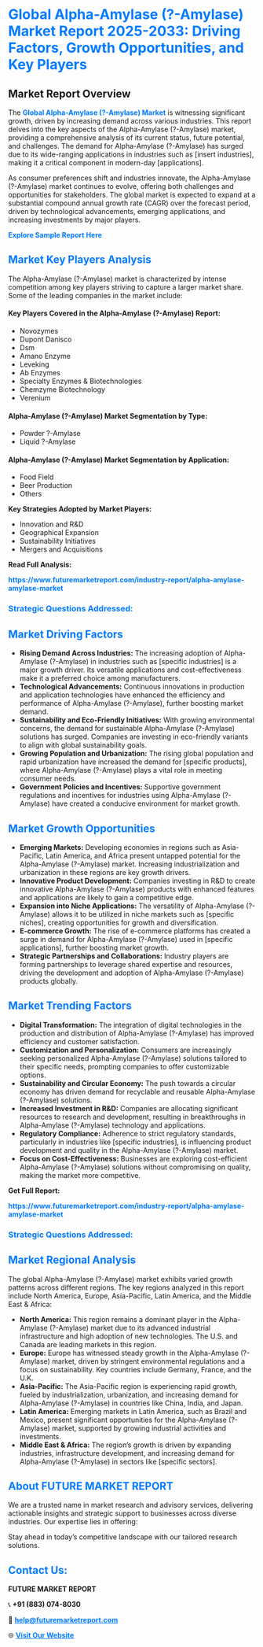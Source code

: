 <h1 style="color: #007BFF;">Global Alpha-Amylase (?-Amylase) Market Report 2025-2033: Driving Factors, Growth Opportunities, and Key Players</h1>

<section id="overview">
<h2>Market Report Overview</h2>
<p>The <a href="https://www.futuremarketreport.com/industry-report/alpha-amylase-amylase-market" style="color: #007BFF; text-decoration: none;"><strong>Global Alpha-Amylase (?-Amylase) Market</strong></a> is witnessing significant growth, driven by increasing demand across various industries. This report delves into the key aspects of the Alpha-Amylase (?-Amylase) market, providing a comprehensive analysis of its current status, future potential, and challenges. The demand for Alpha-Amylase (?-Amylase) has surged due to its wide-ranging applications in industries such as [insert industries], making it a critical component in modern-day [applications].</p>
<p>As consumer preferences shift and industries innovate, the Alpha-Amylase (?-Amylase) market continues to evolve, offering both challenges and opportunities for stakeholders. The global market is expected to expand at a substantial compound annual growth rate (CAGR) over the forecast period, driven by technological advancements, emerging applications, and increasing investments by major players.</p>
</section>

<section id="overview">
<p><a href="https://www.futuremarketreport.com/request-sample/reportId=29803" style="color: #007BFF; text-decoration: none;"><strong>Explore Sample Report Here</strong></a></p>
</section>

<section id="key-players">
<h2 style="color: #007BFF;">Market Key Players Analysis</h2>
<p>The Alpha-Amylase (?-Amylase) market is characterized by intense competition among key players striving to capture a larger market share. Some of the leading companies in the market include:</p>
<h4>Key Players Covered in the Alpha-Amylase (?-Amylase) Report:</h4>
<ul><li>Novozymes</li><li>Dupont Danisco</li><li>Dsm</li><li>Amano Enzyme</li><li>Leveking</li><li>Ab Enzymes</li><li>Specialty Enzymes &amp; Biotechnologies</li><li>Chemzyme Biotechnology</li><li>Verenium</li></ul>
<h4>Alpha-Amylase (?-Amylase) Market Segmentation by Type:</h4>
<ul><li>Powder ?-Amylase</li><li>Liquid ?-Amylase</li></ul>

<h4>Alpha-Amylase (?-Amylase) Market Segmentation by Application:</h4>
<ul><li>Food Field</li><li>Beer Production</li><li>Others</li></ul>
<p><strong>Key Strategies Adopted by Market Players:</strong></p>
<ul>
<li>Innovation and R&D</li>
<li>Geographical Expansion</li>
<li>Sustainability Initiatives</li>
<li>Mergers and Acquisitions</li>
</ul>
</section>

<section>
<p><strong>Read Full Analysis: </strong></p><a href="https://www.futuremarketreport.com/industry-report/alpha-amylase-amylase-market" style="color: #007BFF; text-decoration: none;"><strong>https://www.futuremarketreport.com/industry-report/alpha-amylase-amylase-market</strong></a>
<h3 style="color: #007BFF;">Strategic Questions Addressed:</h3>
</section>

<section id="driving-factors">
<h2 style="color: #007BFF;">Market Driving Factors</h2>
<ul>
<li><strong>Rising Demand Across Industries:</strong> The increasing adoption of Alpha-Amylase (?-Amylase) in industries such as [specific industries] is a major growth driver. Its versatile applications and cost-effectiveness make it a preferred choice among manufacturers.</li>
<li><strong>Technological Advancements:</strong> Continuous innovations in production and application technologies have enhanced the efficiency and performance of Alpha-Amylase (?-Amylase), further boosting market demand.</li>
<li><strong>Sustainability and Eco-Friendly Initiatives:</strong> With growing environmental concerns, the demand for sustainable Alpha-Amylase (?-Amylase) solutions has surged. Companies are investing in eco-friendly variants to align with global sustainability goals.</li>
<li><strong>Growing Population and Urbanization:</strong> The rising global population and rapid urbanization have increased the demand for [specific products], where Alpha-Amylase (?-Amylase) plays a vital role in meeting consumer needs.</li>
<li><strong>Government Policies and Incentives:</strong> Supportive government regulations and incentives for industries using Alpha-Amylase (?-Amylase) have created a conducive environment for market growth.</li>
</ul>
</section>

<section id="growth-opportunities">
<h2 style="color: #007BFF;">Market Growth Opportunities</h2>
<ul>
<li><strong>Emerging Markets:</strong> Developing economies in regions such as Asia-Pacific, Latin America, and Africa present untapped potential for the Alpha-Amylase (?-Amylase) market. Increasing industrialization and urbanization in these regions are key growth drivers.</li>
<li><strong>Innovative Product Development:</strong> Companies investing in R&D to create innovative Alpha-Amylase (?-Amylase) products with enhanced features and applications are likely to gain a competitive edge.</li>
<li><strong>Expansion into Niche Applications:</strong> The versatility of Alpha-Amylase (?-Amylase) allows it to be utilized in niche markets such as [specific niches], creating opportunities for growth and diversification.</li>
<li><strong>E-commerce Growth:</strong> The rise of e-commerce platforms has created a surge in demand for Alpha-Amylase (?-Amylase) used in [specific applications], further boosting market growth.</li>
<li><strong>Strategic Partnerships and Collaborations:</strong> Industry players are forming partnerships to leverage shared expertise and resources, driving the development and adoption of Alpha-Amylase (?-Amylase) products globally.</li>
</ul>
</section>

<section id="trending-factors">
<h2 style="color: #007BFF;">Market Trending Factors</h2>
<ul>
<li><strong>Digital Transformation:</strong> The integration of digital technologies in the production and distribution of Alpha-Amylase (?-Amylase) has improved efficiency and customer satisfaction.</li>
<li><strong>Customization and Personalization:</strong> Consumers are increasingly seeking personalized Alpha-Amylase (?-Amylase) solutions tailored to their specific needs, prompting companies to offer customizable options.</li>
<li><strong>Sustainability and Circular Economy:</strong> The push towards a circular economy has driven demand for recyclable and reusable Alpha-Amylase (?-Amylase) solutions.</li>
<li><strong>Increased Investment in R&D:</strong> Companies are allocating significant resources to research and development, resulting in breakthroughs in Alpha-Amylase (?-Amylase) technology and applications.</li>
<li><strong>Regulatory Compliance:</strong> Adherence to strict regulatory standards, particularly in industries like [specific industries], is influencing product development and quality in the Alpha-Amylase (?-Amylase) market.</li>
<li><strong>Focus on Cost-Effectiveness:</strong> Businesses are exploring cost-efficient Alpha-Amylase (?-Amylase) solutions without compromising on quality, making the market more competitive.</li>
</ul>
</section>

<section>
<p><strong>Get Full Report: </strong></p><a href="https://www.futuremarketreport.com/industry-report/alpha-amylase-amylase-market" style="color: #007BFF; text-decoration: none;"><strong>https://www.futuremarketreport.com/industry-report/alpha-amylase-amylase-market</strong></a>
<h3 style="color: #007BFF;">Strategic Questions Addressed:</h3>
</section>


<section id="regional-analysis">
<h2 style="color: #007BFF;">Market Regional Analysis</h2>
<p>The global Alpha-Amylase (?-Amylase) market exhibits varied growth patterns across different regions. The key regions analyzed in this report include North America, Europe, Asia-Pacific, Latin America, and the Middle East & Africa:</p>
<ul>
<li><strong>North America:</strong> This region remains a dominant player in the Alpha-Amylase (?-Amylase) market due to its advanced industrial infrastructure and high adoption of new technologies. The U.S. and Canada are leading markets in this region.</li>
<li><strong>Europe:</strong> Europe has witnessed steady growth in the Alpha-Amylase (?-Amylase) market, driven by stringent environmental regulations and a focus on sustainability. Key countries include Germany, France, and the U.K.</li>
<li><strong>Asia-Pacific:</strong> The Asia-Pacific region is experiencing rapid growth, fueled by industrialization, urbanization, and increasing demand for Alpha-Amylase (?-Amylase) in countries like China, India, and Japan.</li>
<li><strong>Latin America:</strong> Emerging markets in Latin America, such as Brazil and Mexico, present significant opportunities for the Alpha-Amylase (?-Amylase) market, supported by growing industrial activities and investments.</li>
<li><strong>Middle East & Africa:</strong> The region’s growth is driven by expanding industries, infrastructure development, and increasing demand for Alpha-Amylase (?-Amylase) in sectors like [specific sectors].</li>
</ul>
</section>

<footer>
<h2 style="color: #007BFF;">About FUTURE MARKET REPORT</h2>
<p>We are a trusted name in market research and advisory services, delivering actionable insights and strategic support to businesses across diverse industries. Our expertise lies in offering:</p>

<p>Stay ahead in today’s competitive landscape with our tailored research solutions.</p>

<h2 style="color: #007BFF;">Contact Us:</h2>
<p><strong>FUTURE MARKET REPORT</strong></p>
<p>📞 <strong>+91 (883) 074-8030</strong></p>
<p>📧 <strong><a href="mailto:help@futuremarketreport.com" style="color: #007BFF;">help@futuremarketreport.com</a></strong></p>
<p>🌐 <strong><a href="https://www.futuremarketreport.com/" style="color: #007BFF;">Visit Our Website</a></strong></p>
</footer>